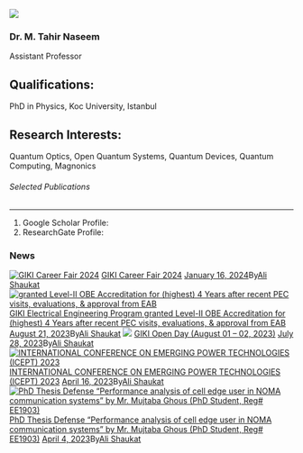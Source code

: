 [![](https://giki.edu.pk/wp-content/uploads/2019/11/IMG-20231212-WA0005-700x450.jpg)](https://giki.edu.pk/wp-content/uploads/2019/11/IMG-20231212-WA0005.jpg)
### Dr. M. Tahir Naseem
Assistant Professor
## Qualifications:
PhD in Physics, Koc University, Istanbul
## Research Interests:
Quantum Optics, Open Quantum Systems, Quantum Devices, Quantum Computing, Magnonics
###### Selected Publications
* * *
  1. Google Scholar Profile: 
  2. ResearchGate Profile: 


### News
[![GIKI Career Fair 2024](https://giki.edu.pk/personnel/dr-tahir-naseem/)](https://giki.edu.pk/2024/01/16/career-fair-2024/)
[GIKI Career Fair 2024](https://giki.edu.pk/2024/01/16/career-fair-2024/)
[January 16, 2024](https://giki.edu.pk/2024/01/16/)By[Ali Shaukat](https://giki.edu.pk/author/alishaukat/ "Posts by Ali Shaukat")
[![granted Level-II OBE Accreditation for \(highest\) 4 Years after recent PEC visits, evaluations, & approval from EAB](https://giki.edu.pk/personnel/dr-tahir-naseem/)](https://giki.edu.pk/2023/08/21/giki-electrical-engineering-program-granted-level-ii-obe-accreditation-for-highest-4-years-after-recent-pec-visits-evaluations-approval-from-eab/)
[GIKI Electrical Engineering Program granted Level-II OBE Accreditation for (highest) 4 Years after recent PEC visits, evaluations, & approval from EAB](https://giki.edu.pk/2023/08/21/giki-electrical-engineering-program-granted-level-ii-obe-accreditation-for-highest-4-years-after-recent-pec-visits-evaluations-approval-from-eab/)
[August 21, 2023](https://giki.edu.pk/2023/08/21/)By[Ali Shaukat](https://giki.edu.pk/author/alishaukat/ "Posts by Ali Shaukat")
[![](https://giki.edu.pk/personnel/dr-tahir-naseem/)](https://giki.edu.pk/2023/07/28/giki-open-day/)
[GIKI Open Day (August 01 – 02, 2023)](https://giki.edu.pk/2023/07/28/giki-open-day/)
[July 28, 2023](https://giki.edu.pk/2023/07/28/)By[Ali Shaukat](https://giki.edu.pk/author/alishaukat/ "Posts by Ali Shaukat")
[![INTERNATIONAL CONFERENCE ON EMERGING POWER TECHNOLOGIES \(ICEPT\) 2023](https://giki.edu.pk/personnel/dr-tahir-naseem/)](https://giki.edu.pk/2023/04/16/international-conference-on-emerging-power-technologies-icept-2023/)
[INTERNATIONAL CONFERENCE ON EMERGING POWER TECHNOLOGIES (ICEPT) 2023](https://giki.edu.pk/2023/04/16/international-conference-on-emerging-power-technologies-icept-2023/)
[April 16, 2023](https://giki.edu.pk/2023/04/16/)By[Ali Shaukat](https://giki.edu.pk/author/alishaukat/ "Posts by Ali Shaukat")
[![PhD Thesis Defense “Performance analysis of cell edge user in NOMA communication systems” by Mr. Mujtaba Ghous \(PhD Student, Reg# EE1903\)](https://giki.edu.pk/personnel/dr-tahir-naseem/)](https://giki.edu.pk/2023/04/04/phd-thesis-defense-performance-analysis-of-cell-edge-user-in-noma-communication-systems-by-mr-mujtaba-ghous-phd-student-reg-ee1903/)
[PhD Thesis Defense “Performance analysis of cell edge user in NOMA communication systems” by Mr. Mujtaba Ghous (PhD Student, Reg# EE1903)](https://giki.edu.pk/2023/04/04/phd-thesis-defense-performance-analysis-of-cell-edge-user-in-noma-communication-systems-by-mr-mujtaba-ghous-phd-student-reg-ee1903/)
[April 4, 2023](https://giki.edu.pk/2023/04/04/)By[Ali Shaukat](https://giki.edu.pk/author/alishaukat/ "Posts by Ali Shaukat")

